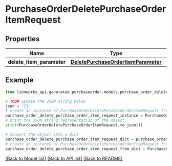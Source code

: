 # PurchaseOrderDeletePurchaseOrderItemRequest


## Properties

Name | Type | Description | Notes
------------ | ------------- | ------------- | -------------
**delete_item_parameter** | [**DeletePurchaseOrderItemParameter**](DeletePurchaseOrderItemParameter.md) |  | [optional] 

## Example

```python
from linnworks_api.generated.purchaseorder.models.purchase_order_delete_purchase_order_item_request import PurchaseOrderDeletePurchaseOrderItemRequest

# TODO update the JSON string below
json = "{}"
# create an instance of PurchaseOrderDeletePurchaseOrderItemRequest from a JSON string
purchase_order_delete_purchase_order_item_request_instance = PurchaseOrderDeletePurchaseOrderItemRequest.from_json(json)
# print the JSON string representation of the object
print(PurchaseOrderDeletePurchaseOrderItemRequest.to_json())

# convert the object into a dict
purchase_order_delete_purchase_order_item_request_dict = purchase_order_delete_purchase_order_item_request_instance.to_dict()
# create an instance of PurchaseOrderDeletePurchaseOrderItemRequest from a dict
purchase_order_delete_purchase_order_item_request_from_dict = PurchaseOrderDeletePurchaseOrderItemRequest.from_dict(purchase_order_delete_purchase_order_item_request_dict)
```
[[Back to Model list]](../README.md#documentation-for-models) [[Back to API list]](../README.md#documentation-for-api-endpoints) [[Back to README]](../README.md)



